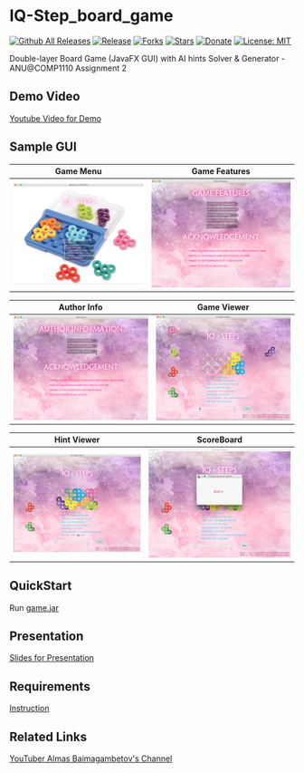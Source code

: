 # IQ-Step_board_game

[![Github All Releases](https://img.shields.io/github/downloads/gravetii/wordagam/total.svg?style=flat-square)](https://github.com/ShiqinHuo/IQ-Step_board_game/releases/tag/v2.1)
[![Release](https://img.shields.io/badge/release-demo-brightgreen.svg)](https://www.youtube.com/watch?v=u260SR7zm-0&feature=youtu.be)
[![Forks](https://img.shields.io/github/forks/ShiqinHuo/IQ-Step_board_game.svg)](https://github.com/ShiqinHuo/IQ-Step_board_game/README.md)
[![Stars](https://img.shields.io/github/stars/ShiqinHuo/IQ-Step_board_game.svg)](https://www.youtube.com/watch?v=u260SR7zm-0&feature=youtu.be)
[![Donate](https://img.shields.io/badge/Donate-PayPal-green.svg)](https://www.paypal.me/shiqinhuo)
[![License: MIT](https://img.shields.io/badge/License-MIT-yellow.svg)](https://opensource.org/licenses/MIT)

Double-layer Board Game (JavaFX GUI) with AI hints Solver &amp; Generator - ANU@COMP1110 Assignment 2

## Demo Video
[Youtube Video for Demo](https://youtu.be/u260SR7zm-0)

## Sample GUI

Game Menu            |  Game Features
:-------------------------:|:-------------------------:
![menu](pics/menu.png)  |  ![features](pics/features.png)

Author Info           |  Game Viewer
:-------------------------:|:-------------------------:
![auth](pics/auth.png)  |  ![viewer](pics/viewer.png)

Hint Viewer         |  ScoreBoard
:-------------------------:|:-------------------------:
![hints](pics/hints.png)  |  ![expection](pics/expection.png)

## QuickStart
Run [game.jar](https://github.com/ShiqinHuo/IQ-Step_board_game/blob/master/game.jar)

## Presentation

[Slides for Presentation](https://github.com/ShiqinHuo/IQ-Step_board_game/blob/master/presentation.pdf)

## Requirements
[Instruction](https://github.com/ShiqinHuo/IQ-Step_board_game/blob/master/Instruction.md)

## Related Links
[YouTuber Almas Baimagambetov's Channel](https://www.youtube.com/almasb0/videos)
